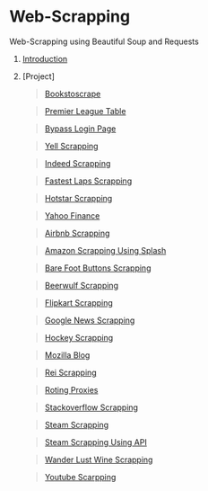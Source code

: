 # Web-Scrapping

Web-Scrapping using Beautiful Soup and Requests

1. [Introduction](https://github.com/abhishek96negi/Web-Scrapping/blob/master/Introduction.ipynb)

2. [Project]

      >[Bookstoscrape](https://github.com/abhishek96negi/Web-Scrapping/blob/master/bookstoscrape.ipynb)

      >[Premier League Table](https://github.com/abhishek96negi/Web-Scrapping/blob/master/PremierLeagueTable.ipynb)

      >[Bypass Login Page](https://github.com/abhishek96negi/Web-Scrapping/blob/master/Bypass_Login_Page.ipynb)

      >[Yell Scrapping](https://github.com/abhishek96negi/Web-Scrapping/blob/master/Yell_Scrapping.ipynb)

      >[Indeed Scrapping](https://github.com/abhishek96negi/Web-Scrapping/blob/master/Indeed_Scrapping.ipynb)

      >[Fastest Laps Scrapping](https://github.com/abhishek96negi/Web-Scrapping/blob/master/FastestLaps_Scrapping.ipynb)

      >[Hotstar Scrapping](https://github.com/abhishek96negi/Web-Scrapping/blob/master/Hotstar_Scrapping.ipynb)

      >[Yahoo Finance](https://github.com/abhishek96negi/Web-Scrapping/blob/master/Yahoo_Finance.ipynb)

      >[Airbnb Scrapping](https://github.com/abhishek96negi/Web-Scrapping/blob/master/Airbnb_Scrapping.ipynb)

      >[Amazon Scrapping Using Splash](https://github.com/abhishek96negi/Web-Scrapping/blob/master/Amazon_Scrapping_Using_Splash.ipynb)

      >[Bare Foot Buttons Scrapping](https://github.com/abhishek96negi/Web-Scrapping/blob/master/Bare_Foot_Buttons_Scrapping.ipynb)

      >[Beerwulf Scrapping](https://github.com/abhishek96negi/Web-Scrapping/blob/master/Beerwulf_Scrapping.ipynb)

      >[Flipkart Scrapping](https://github.com/abhishek96negi/Web-Scrapping/blob/master/Flipkart_Scrapping.ipynb)

      >[Google News Scrapping](https://github.com/abhishek96negi/Web-Scrapping/blob/master/Google_News_Scrapping.ipynb)

      >[Hockey Scrapping](https://github.com/abhishek96negi/Web-Scrapping/blob/master/Hockey_Scrapping.ipynb)

      >[Mozilla Blog](https://github.com/abhishek96negi/Web-Scrapping/blob/master/Mozilla_Blog.ipynb)

      >[Rei Scrapping](https://github.com/abhishek96negi/Web-Scrapping/blob/master/Rei_scrapping.ipynb)

      >[Roting Proxies](https://github.com/abhishek96negi/Web-Scrapping/blob/master/Roting_Proxies.ipynb)

      >[Stackoverflow Scrapping](https://github.com/abhishek96negi/Web-Scrapping/blob/master/Stackoverflow_Scrapping.ipynb)

      >[Steam Scrapping](https://github.com/abhishek96negi/Web-Scrapping/blob/master/Steam_Scrapping.ipynb)

      >[Steam Scrapping Using API](https://github.com/abhishek96negi/Web-Scrapping/blob/master/Steam_Scrapping_Using_API.ipynb)

      >[Wander Lust Wine Scrapping](https://github.com/abhishek96negi/Web-Scrapping/blob/master/Wander_Lust_Wine_Scrapping.ipynb)

      >[Youtube Scarpping](https://github.com/abhishek96negi/Web-Scrapping/blob/master/Youtube.py)

